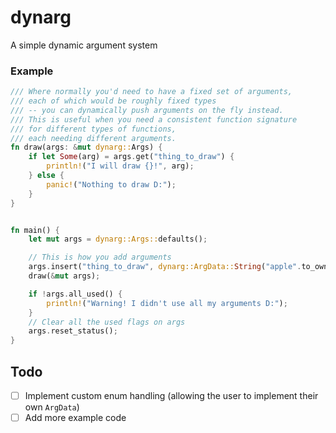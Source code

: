 # dynarg

A simple dynamic argument system

### Example
```rust
/// Where normally you'd need to have a fixed set of arguments,
/// each of which would be roughly fixed types
/// -- you can dynamically push arguments on the fly instead.
/// This is useful when you need a consistent function signature
/// for different types of functions,
/// each needing different arguments.
fn draw(args: &mut dynarg::Args) {
    if let Some(arg) = args.get("thing_to_draw") {
        println!("I will draw {}!", arg);
    } else {
        panic!("Nothing to draw D:");
    }
}


fn main() {
    let mut args = dynarg::Args::defaults();

    // This is how you add arguments
    args.insert("thing_to_draw", dynarg::ArgData::String("apple".to_owned()));
    draw(&mut args);

    if !args.all_used() {
        println!("Warning! I didn't use all my arguments D:");
    }
    // Clear all the used flags on args
    args.reset_status();
}
```

## Todo

- [ ] Implement custom enum handling (allowing the user to implement their own `ArgData`)
- [ ] Add more example code